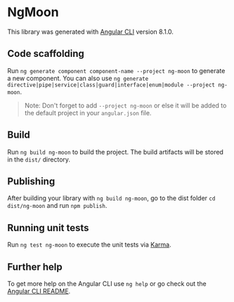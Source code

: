 # NgMoon

This library was generated with [Angular CLI](https://github.com/angular/angular-cli) version 8.1.0.

## Code scaffolding

Run `ng generate component component-name --project ng-moon` to generate a new component. You can also use `ng generate directive|pipe|service|class|guard|interface|enum|module --project ng-moon`.
> Note: Don't forget to add `--project ng-moon` or else it will be added to the default project in your `angular.json` file. 

## Build

Run `ng build ng-moon` to build the project. The build artifacts will be stored in the `dist/` directory.

## Publishing

After building your library with `ng build ng-moon`, go to the dist folder `cd dist/ng-moon` and run `npm publish`.

## Running unit tests

Run `ng test ng-moon` to execute the unit tests via [Karma](https://karma-runner.github.io).

## Further help

To get more help on the Angular CLI use `ng help` or go check out the [Angular CLI README](https://github.com/angular/angular-cli/blob/master/README.md).
